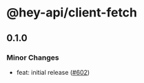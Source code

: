 # @hey-api/client-fetch

## 0.1.0

### Minor Changes

- feat: initial release ([#602](https://github.com/hey-api/openapi-ts/pull/602))

